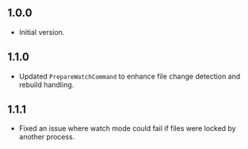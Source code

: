 ## 1.0.0
- Initial version.

## 1.1.0
- Updated `PrepareWatchCommand` to enhance file change detection and rebuild handling.

## 1.1.1
- Fixed an issue where watch mode could fail if files were locked by another process.
